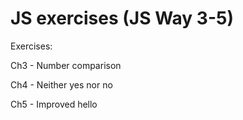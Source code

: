 # JS exercises (JS Way 3-5)
 
Exercises:

Ch3 - Number comparison


Ch4 - Neither yes nor no


Ch5 - Improved hello


